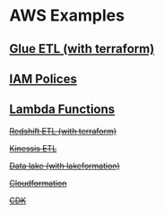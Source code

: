 # AWS Examples

## <ins>Glue ETL (with terraform)<ins>
## <ins>IAM Polices<ins>
## <ins>Lambda Functions<ins>

~~<ins>Redshift ETL (with terraform)~~

~~<ins>Kinessis ETL~~

~~<ins>Data lake (with lakeformation)~~

~~<ins>Cloudformation~~

~~<ins>CDK~~